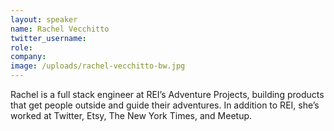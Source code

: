 ```yaml
---
layout: speaker
name: Rachel Vecchitto
twitter_username:
role:
company:
image: /uploads/rachel-vecchitto-bw.jpg
---
```


Rachel is a full stack engineer at REI’s Adventure Projects, building products that get people outside and guide their adventures. In addition to REI, she’s worked at Twitter, Etsy, The New York Times, and Meetup.